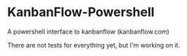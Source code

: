 # KanbanFlow-Powershell
A powershell interface to kanbanflow (kanbanflow.com)

There are not tests for everything yet, but I'm working on it. 

